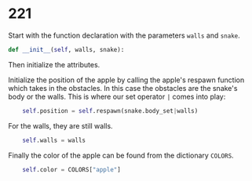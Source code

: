 # 221

Start with the function declaration with the parameters `walls` and `snake`.

```python
def __init__(self, walls, snake):
```

Then initialize the attributes.

Initialize the position of the apple by calling the apple's respawn function which takes in the obstacles. In this case the obstacles are the snake's body or the walls. This is where our set operator `|` comes into play:

```python
    self.position = self.respawn(snake.body_set|walls)
```

For the walls, they are still walls.

```python
    self.walls = walls
```

Finally the color of the apple can be found from the dictionary `COLORS`.

```python
    self.color = COLORS["apple"]
```


